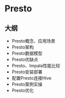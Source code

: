 # Presto

## 大纲

* Presto概念、应用场景
* Presto架构
* Presto数据模型
* Presto优缺点
* Presto、Impala性能比较
* Presto安装部署
* 配置Presto连接Hive
* Presto案例实操
* Presto优化